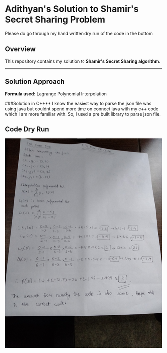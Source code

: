 # **Adithyan's Solution to Shamir's Secret Sharing Problem**

Please do go through my hand written dry run of the code in the bottom 
## **Overview**
This repository contains my solution to **Shamir's Secret Sharing algorithm**.

---

## **Solution Approach**


**Formula used:**
Lagrange Polynomial Interpolation


###Solution in C++**
I know the easiest way to parse the json file was using java but couldnt spend more time on connect java with my c++ code which I am more familiar with. So, I used a pre built library to parse json file. 



## **Code Dry Run**

![Alt Text](catalog.jpg)

